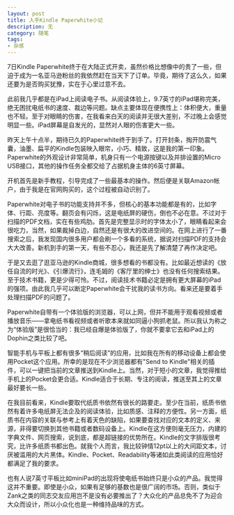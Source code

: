 ```yaml
---
layout: post
title: 入手Kindle Paperwhite小记
description: 无
category: 随笔
tags: 
- 杂感
---
```


7日Kindle Paperwhite终于在大陆正式开卖，虽然价格比想像中的贵了一些，但迫于成为一名亚马逊粉丝的我依然赶在当天下了订单。毕竟，期待了这么久，如果还要为是否购买犹豫，实在于心里过意不去。

此前我几乎都是在iPad上阅读电子书。从阅读体验上，9.7英寸的iPad堪称完美，绝无困扰电纸书的速度、裁边等问题。缺点主要体现在便携性上：体积便大，重量也不轻。至于对眼睛的伤害，在我看来白天的阅读并无很大差别，不过晚上会感觉明显一些。iPad屏幕是自发光的，显然对人眼的伤害更大一些。

昨天上午十点半，期待已久的Paperwhite终于到手了。打开封条，掏开防震气囊，油墨、扁平的Kindle包装映入眼帘，小巧、精致，这是我的第一印象。Paperwhite的外观设计非常简单，机身只有一个电源按键以及并排设置的Micro USB接口，其他的操作任务全都交给了占据机身主体的6英寸屏幕。

开机首先是新手教程，引导完成了一些最基本的操作。然后便是关联Amazon帐户，由于我是在官网购买的，这个过程被自动识别了。

Paperwhite对电子书的功能支持并不多，但核心的基本功能都是有的，比如字体、行距、亮度等。翻页会有闪烁，这是电纸屏的硬伤，倒也不必在意。不过对于扫描的PDF文档，实在有些鸡肋。首先是完整显示时的字体太小了，眼睛看起来会很吃力，当然，如果裁掉白边，自然还是有很大的改进空间的。在网上进行了一番搜索之后，我发现国内很多用户都会刷一个多看的系统，据说对扫描PDF的支持会大大改善。新机到手的第一天，有些不忍心，我还是先了解清楚了再作决定吧。

于是又去逛了逛亚马逊的Kindle商城，很多想看的书都没有。比如最近想读的《放任自流的时光》、《引爆流行》，连毛姆的《客厅里的绅士》也没有任何搜索结果。至于技术书籍，更是少得可怜。不过，阅读技术书籍必定是拥有更大屏幕的iPad的强项。由此我几乎可以断定Paperwhite会干扰我的读书方向。看来还是要着手处理扫描PDF的问题了。

Paperwhite自带有一个体验版的浏览器，可以上网，但并不能用于观看视频或者播放音乐——拿电纸书看视频或者听歌本来就如同逼小狗抓老鼠。所以我认为称之为“体验版”是很恰当的：我已经自爆是体验版了，你就不要拿它去和iPad上的Dophin之类比较了吧。

智能手机与平板上都有很多“稍后阅读”的应用，比如我在所有的移动设备上都会使用Pocket这个应用。所幸的是现在不少浏览器都有"Send to Kindle"相关的插件，可以一键把当前的文章推送到Kindle上。当然，对于短小的文章，我觉得推给手机上的Pocket会更合适。Kindle适合于长期、专注的阅读，推送至其上的文章最好要长一些。

在我目前看来，Kindle要取代纸质书依然有很长的路要走。至少在当前，纸质书依然有着许多电纸屏无法企及的阅读体验，比如质感、注释的方便性。另一方面，纸质书在内容的关联与参考上有着天色的缺陷，如果要查找对应的文本的定义、来源，非得要切换到其他书籍或者数码设备上。Kindle在这方便则毫无压力，内建的字典文件、网页搜索，说到底，都是超链接的优势所在。Kindle的文字排版很考究，比许多纸质书都出色。就我个人而言，我比较钟情12pt以上的大间距文本，讨厌被滥用的大片黑体。Kindle、Pocket、Readability等诸如此类阅读的应用恰好都满足了我的要求。

也有人说7英寸平板比如miniPad的出现将使电纸书始终只是小众的产品。我觉得这并不重要。即使是小众，如果有足够的基数也是很广阔的市场。否则，类似于Zank之类的同志交友应用岂不是没有必要推出了？大众化的产品总免不了为迎合大众而设计，所以小众化也是一种维持品味的方式。





